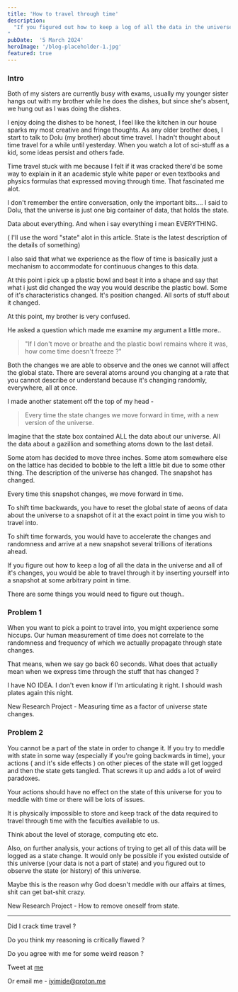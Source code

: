 ```yaml
---
title: 'How to travel through time'
description:
  "If you figured out how to keep a log of all the data in the universe, and kept snapshots of it everytime something changed, you may become able to travel through time.
"
pubDate:  '5 March 2024'
heroImage: '/blog-placeholder-1.jpg'
featured: true
---
```


### Intro

Both of my sisters are currently busy with exams, usually my younger sister hangs out with my
brother while he does the dishes, but since she's absent, we hung out as I was doing the dishes.

I enjoy doing the dishes to be honest, I feel like the kitchen in our house sparks my most creative
and fringe thoughts. As any older brother does, I start to talk to Dolu (my brother) about time
travel. I hadn't thought about time travel for a while until yesterday. When you watch a lot of
sci-stuff as a kid, some ideas persist and others fade.

Time travel stuck with me because I felt if it was cracked there'd be some way to explain in it an
academic style white paper or even textbooks and physics formulas that expressed moving through
time. That fascinated me alot.

I don't remember the entire conversation, only the important bits.... I said to Dolu, that the
universe is just one big container of data, that holds the state.

Data about everything. And when i say everything i mean EVERYTHING.

( I'll use the word "state" alot in this article. State is the latest description of the details of
something)

I also said that what we experience as the flow of time is basically just a mechanism to accommodate
for continuous changes to this data.

At this point i pick up a plastic bowl and beat it into a shape and say that what i just did changed
the way you would describe the plastic bowl. Some of it's characteristics changed. It's position
changed. All sorts of stuff about it changed.

At this point, my brother is very confused.

He asked a question which made me examine my argument a little more..

> "If I don't move or breathe and the plastic bowl remains where it was, how come time doesn't
> freeze ?"

Both the changes we are able to observe and the ones we cannot will affect the global state. There
are several atoms around you changing at a rate that you cannot describe or understand because it's
changing randomly, everywhere, all at once.

I made another statement off the top of my head -

> Every time the state changes we move forward in time, with a new version of the universe.

Imagine that the state box contained ALL the data about our universe. All the data about a gazillion
and something atoms down to the last detail.

Some atom has decided to move three inches. Some atom somewhere else on the lattice has decided to
bobble to the left a little bit due to some other thing. The description of the universe has
changed. The snapshot has changed.

Every time this snapshot changes, we move forward in time.

To shift time backwards, you have to reset the global state of aeons of data about the universe to a
snapshot of it at the exact point in time you wish to travel into.

To shift time forwards, you would have to accelerate the changes and randomness and arrive at a new
snapshot several trillions of iterations ahead.

If you figure out how to keep a log of all the data in the universe and all of it's changes, you
would be able to travel through it by inserting yourself into a snapshot at some arbitrary point in
time.

There are some things you would need to figure out though..

### Problem 1

When you want to pick a point to travel into, you might experience some hiccups. Our human
measurement of time does not correlate to the randomness and frequency of which we actually
propagate through state changes.

That means, when we say go back 60 seconds. What does that actually mean when we express time
through the stuff that has changed ?

I have NO IDEA. I don't even know if I'm articulating it right. I should wash plates again this
night.

New Research Project - Measuring time as a factor of universe state changes.

### Problem 2

You cannot be a part of the state in order to change it. If you try to meddle with state in some way
(especially if you're going backwards in time), your actions ( and it's side effects ) on other
pieces of the state will get logged and then the state gets tangled. That screws it up and adds a
lot of weird paradoxes.

Your actions should have no effect on the state of this universe for you to meddle with time or
there will be lots of issues.

It is physically impossible to store and keep track of the data required to travel through time with
the faculties available to us.

Think about the level of storage, computing etc etc.

Also, on further analysis, your actions of trying to get all of this data will be logged as a state
change. It would only be possible if you existed outside of this universe (your data is not a part
of state) and you figured out to observe the state (or history) of this universe.

Maybe this is the reason why God doesn't meddle with our affairs at times, shit can get bat-shit
crazy.

New Research Project - How to remove oneself from state.

---

Did I crack time travel ?

Do you think my reasoning is critically flawed ?

Do you agree with me for some weird reason ?

Tweet at [me](https://twitter.com/iyifrr.)

Or email me - iyimide@proton.me
